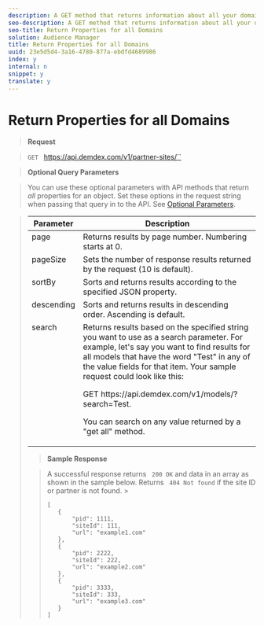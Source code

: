 ```yaml
---
description: A GET method that returns information about all your domains (for cookie destinations only).
seo-description: A GET method that returns information about all your domains (for cookie destinations only).
seo-title: Return Properties for all Domains
solution: Audience Manager
title: Return Properties for all Domains
uuid: 23e5d5d4-3a16-4780-877a-ebdfd4689986
index: y
internal: n
snippet: y
translate: y
---
```


# Return Properties for all Domains


>**Request** 

>`GET ` https://api.demdex.com/v1/partner-sites/`` 

>**Optional Query Parameters** 

>You can use these optional parameters with API methods that return *all* properties for an object. Set these options in the request string when passing that query in to the API. See [ Optional Parameters](../../../c_api/c_rest_api_main/c_rest_api_overview/c_rest_api_optional.md#concept_BB1E73AE736F4F54830E6CAF28089608). 

><table id="table_B05A8EE22C9A4C72B84A8479E1AB7D0A">
 <thead>
  <tr>
   <th colname="col1" class="entry"> Parameter </th>
   <th colname="col2" class="entry"> Description </th>
  </tr>
 </thead>
 <tbody>
  <tr valign="top">
   <td colname="col1"><span class="codeph"> page</span></td>
   <td colname="col2"> Returns results by page number. Numbering starts at 0. </td>
  </tr>
  <tr valign="top">
   <td colname="col1"><span class="codeph"> pageSize</span></td>
   <td colname="col2"> Sets the number of response results returned by the request (10 is default). </td>
  </tr>
  <tr valign="top">
   <td colname="col1"><span class="codeph"> sortBy</span></td>
   <td colname="col2"> Sorts and returns results according to the specified JSON property. </td>
  </tr>
  <tr valign="top">
   <td colname="col1"><span class="codeph"> descending</span></td>
   <td colname="col2"> Sorts and returns results in descending order. Ascending is default. </td>
  </tr>
  <tr valign="top">
   <td colname="col1"><span class="codeph"> search</span></td>
   <td colname="col2">Returns results based on the specified string you want to use as a search parameter. For example, let's say you want to find results for all models that have the word "Test" in any of the value fields for that item. Your sample request could look like this: <p><span class="codeph"> GET https://api.demdex.com/v1/models/?search=Test</span>. </p><p>You can search on any value returned by a "get all" method. </p></td>
  </tr>
 </tbody>
</table>

>**Sample Response** 

>A successful response returns ` 200 OK` and data in an array as shown in the sample below. Returns ` 404 Not found` if the site ID or partner is not found. >
>```
>[
>    {
>        "pid": 1111,
>        "siteId": 111,
>        "url": "example1.com"
>    },
>    {
>        "pid": 2222,
>        "siteId": 222,
>        "url": "example2.com"
>    },
>    {
>        "pid": 3333,
>        "siteId": 333,
>        "url": "example3.com"
>    }
>]
>
>```

